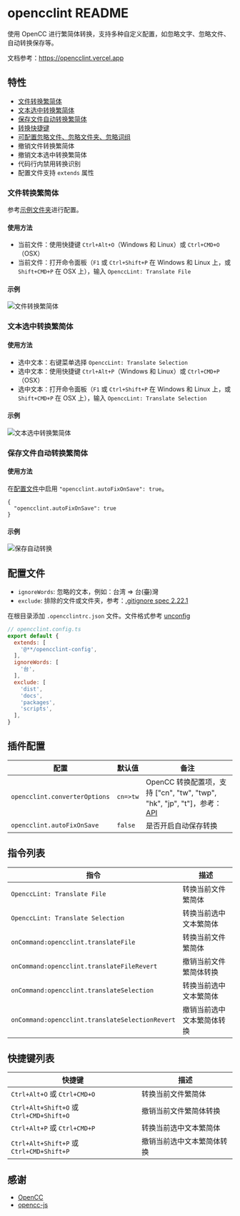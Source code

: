 # opencclint README
使用 OpenCC 进行繁简体转换，支持多种自定义配置，如忽略文字、忽略文件、自动转换保存等。

文档参考：https://opencclint.vercel.app

## 特性

- [文件转换繁简体](#文件转换繁简体)
- [文本选中转换繁简体](#文本选中转换繁简体)
- [保存文件自动转换繁简体](#保存文件自动转换繁简体)
- [转换快捷键](#快捷键列表)
- [可配置忽略文件、忽略文件夹、忽略词组](#配置文件)
- 撤销文件转换繁简体
- 撤销文本选中转换繁简体
- 代码行内禁用转换识别
- 配置文件支持 `extends` 属性

### 文件转换繁简体

参考[示例文件夹](/example)进行配置。

#### 使用方法

- 当前文件：使用快捷键 `Ctrl+Alt+O`（Windows 和 Linux）或 `Ctrl+CMD+O`（OSX）
- 当前文件：打开命令面板（`F1` 或 `Ctrl+Shift+P` 在 Windows 和 Linux 上，或 `Shift+CMD+P` 在 OSX 上），输入 `OpenccLint: Translate File`

#### 示例

![文件转换繁简体](./images/file.gif)

### 文本选中转换繁简体

#### 使用方法

- 选中文本：右键菜单选择 `OpenccLint: Translate Selection`
- 选中文本：使用快捷键 `Ctrl+Alt+P`（Windows 和 Linux）或 `Ctrl+CMD+P`（OSX）
- 选中文本：打开命令面板（`F1` 或 `Ctrl+Shift+P` 在 Windows 和 Linux 上，或 `Shift+CMD+P` 在 OSX 上），输入 `OpenccLint: Translate Selection`

#### 示例

![文本选中转换繁简体](./images/selection.gif)

### 保存文件自动转换繁简体

#### 使用方法

在[配置文件](#配置文件)中启用 `"opencclint.autoFixOnSave": true`。

```jsonc
{
  "opencclint.autoFixOnSave": true
}
```

#### 示例

![保存自动转换](./images/autoSave.gif)

## 配置文件

- `ignoreWords`: 忽略的文本，例如：台湾 => 台(~~臺~~)灣
- `exclude`: 排除的文件或文件夹，参考：[.gitignore spec 2.22.1](https://git-scm.com/docs/gitignore)

在根目录添加 `.opencclintrc.json` 文件。文件格式参考 [unconfig](https://github.com/antfu/unconfig)

```js
// opencclint.config.ts
export default {
  extends: [
    '@**/opencclint-config',
  ],
  ignoreWords: [
    '台',
  ],
  exclude: [
    'dist',
    'docs',
    'packages',
    'scripts',
  ],
}
```

## 插件配置

| 配置                          | 默认值                                                                            | 备注                                                                                                         |
| ----------------------------- | --------------------------------------------------------------------------------- | ------------------------------------------------------------------------------------------------------------ |
| `opencclint.converterOptions` | `cn=>tw`                                                                          | OpenCC 转换配置项，支持 ["cn", "tw", "twp", "hk", "jp", "t"]，参考：[API](https://github.com/nk2028/opencc-js#api) |
| `opencclint.autoFixOnSave`    | `false`                                                                           | 是否开启自动保存转换                                                                                        |

## 指令列表

| 指令                                            | 描述                       |
| ----------------------------------------------- | -------------------------- |
| `OpenccLint: Translate File`                    | 转换当前文件繁简体         |
| `OpenccLint: Translate Selection`               | 转换当前选中文本繁简体     |
| `onCommand:opencclint.translateFile`            | 转换当前文件繁简体         |
| `onCommand:opencclint.translateFileRevert`      | 撤销当前文件繁简体转换     |
| `onCommand:opencclint.translateSelection`       | 转换当前选中文本繁简体     |
| `onCommand:opencclint.translateSelectionRevert` | 撤销当前选中文本繁简体转换 |

## 快捷键列表

| 快捷键                                          | 描述                       |
| ----------------------------------------------- | -------------------------- |
| `Ctrl+Alt+O` 或 `Ctrl+CMD+O`                    | 转换当前文件繁简体         |
| `Ctrl+Alt+Shift+O` 或 `Ctrl+CMD+Shift+O`        | 撤销当前文件繁简体转换     |
| `Ctrl+Alt+P` 或 `Ctrl+CMD+P`                    | 转换当前选中文本繁简体     |
| `Ctrl+Alt+Shift+P` 或 `Ctrl+CMD+Shift+P`        | 撤销当前选中文本繁简体转换 |

## 感谢

- [OpenCC](https://github.com/BYVoid/OpenCC)
- [opencc-js](https://github.com/nk2028/opencc-js)

